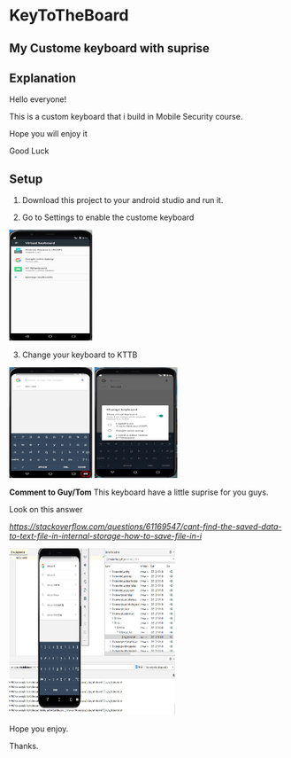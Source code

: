 # KeyToTheBoard
## My Custome keyboard with suprise

## Explanation
Hello everyone!

This is a custom keyboard that i build in Mobile Security course.

Hope you will enjoy it

Good Luck

## Setup
1. Download this project to your android studio and run it.

2. Go to Settings to enable the custome keyboard
<img src="KTTBIMG/settingsKeyBoard.PNG" width="150" height="200">

3. Change your keyboard to KTTB
<img src="KTTBIMG/choose1.PNG" width="150" height="200">
<img src="KTTBIMG/chooseKTTB.PNG" width="150" height="200">

**Comment to Guy/Tom**
This keyboard have a little suprise for you guys.

Look on this answer

*https://stackoverflow.com/questions/61169547/cant-find-the-saved-data-to-text-file-in-internal-storage-how-to-save-file-in-i*

<img src="KTTBIMG/saveTheText.PNG" width="300" height="300">

Hope you enjoy.

Thanks.
